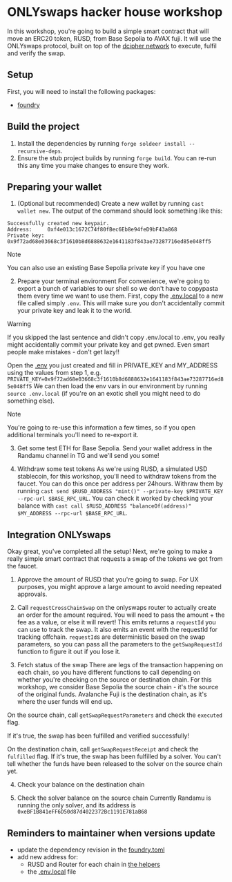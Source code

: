 # ONLYswaps hacker house workshop

In this workshop, you're going to build a simple smart contract that will move an ERC20 token, RUSD, from Base Sepolia to AVAX fuji.
It will use the ONLYswaps protocol, built on top of the [dcipher network](https://x.com/dciphernetwork) to execute, fulfil and verify the swap.

## Setup
First, you will need to install the following packages:
- [foundry](https://getfoundry.sh/)

## Build the project
1. Install the dependencies by running `forge soldeer install --recursive-deps`.
2. Ensure the stub project builds by running `forge build`. You can re-run this any time you make changes to ensure they work.

## Preparing your wallet
1. (Optional but recommended) Create a new wallet by running `cast wallet new`. 
The output of the command should look something like this:
```
Successfully created new keypair.
Address:     0xf4e013c1672C74f80fBec6Eb8e94feD9bF43a868
Private key: 0x9f72ad68e03668c3f1610b8d6888632e1641183f843ae73287716ed85e048ff5
```
> [!NOTE]
> You can also use an existing Base Sepolia private key if you have one

2. Prepare your terminal environment
For convenience, we're going to export a bunch of variables to our shell so we don't have to copypasta them every time we want to use them.
First, copy the [.env.local](./.env.local) to a new file called simply `.env`. This will make sure you don't accidentally commit your private key and leak it to the world.
 
> [!WARNING]
> If you skipped the last sentence and didn't copy .env.local to .env, you really might accidentally commit your private key and get pwned.
> Even smart people make mistakes - don't get lazy!!
 
Open the [.env](./.env) you just created and fill in PRIVATE_KEY and MY_ADDRESS using the values from step 1, e.g.
`PRIVATE_KEY=0x9f72ad68e03668c3f1610b8d6888632e1641183f843ae73287716ed85e048ff5`
We can then load the env vars in our environment by running `source .env.local` (if you're on an exotic shell you might need to do something else).

> [!NOTE]  
> You're going to re-use this information a few times, so if you open additional terminals you'll need to re-export it.

3. Get some test ETH for Base Sepolia.
Send your wallet address in the Randamu channel in TG and we'll send you some!
 
4. Withdraw some test tokens
As we're using RUSD, a simulated USD stablecoin, for this workshop, you'll need to withdraw tokens from the faucet. You can do this once per address per 24hours.
Withraw them by running `cast send $RUSD_ADDRESS "mint()" --private-key $PRIVATE_KEY --rpc-url $BASE_RPC_URL`.
You can check it worked by checking your balance with `cast call $RUSD_ADDRESS "balanceOf(address)" $MY_ADDRESS --rpc-url $BASE_RPC_URL`.

## Integration ONLYswaps
Okay great, you've completed all the setup! Next, we're going to make a really simple smart contract that requests a swap of the tokens we got from the faucet.

1. Approve the amount of RUSD that you're going to swap. 
For UX purposes, you might approve a large amount to avoid needing repeated approvals.
 
2. Call `requestCrossChainSwap` on the onlyswaps router to actually create an order for the amount required. 
You will need to pass the amount + the fee as a value, or else it will revert!
This emits returns a `requestId` you can use to track the swap. 
It also emits an event with the requestId for tracking offchain. 
`requestId`s are deterministic based on the swap parameters, so you can pass all the parameters to the `getSwapRequestId` function to figure it out if you lose it.

3. Fetch status of the swap 
There are legs of the transaction happening on each chain, so you have different functions to call depending on whether you're checking on the source or destination chain.
For this workshop, we consider Base Sepolia the source chain - it's the source of the original funds.
Avalanche Fuji is the destination chain, as it's where the user funds will end up.

On the source chain, call `getSwapRequestParameters` and check the `executed` flag. 

If it's true, the swap has been fulfilled and verified successfully!  

On the destination chain, call `getSwapRequestReceipt` and check the `fulfilled` flag. 
If it's true, the swap has been fulfilled by a solver. You can't tell whether the funds have been released to the solver on the source chain yet.

4. Check your balance on the destination chain

5. Check the solver balance on the source chain
Currently Randamu is running the only solver, and its address is `0xeBF1B841eFF6D50d87d4022372Bc1191E781aB68`

## Reminders to maintainer when versions update
- update the dependency revision in the [foundry.toml](./foundry.toml)
- add new address for:
  - RUSD and Router for each chain in [the helpers](./src/Helpers.sol)
  - the [.env.local](./.env.local) file